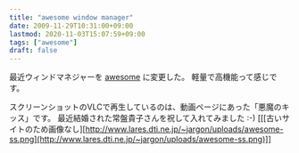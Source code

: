 ```yaml
---
title: "awesome window manager"
date: 2009-11-29T10:31:00+09:00
lastmod: 2020-11-03T15:07:59+09:00
tags: ["awesome"]
draft: false
---
```


最近ウィンドマネジャーを [awesome](http://awesome.naquadah.org/)
に変更した。 軽量で高機能って感じです。

スクリーンショットのVLCで再生しているのは、動画ページにあった「悪魔のキッス」です。
最近結婚された常盤貴子さんを祝して入れてみました :-)
[[[古いサイトのため画像なし][http://www.lares.dti.ne.jp/~jargon/uploads/awesome-ss.png](http://www.lares.dti.ne.jp/~jargon/uploads/awesome-ss.png)]]
